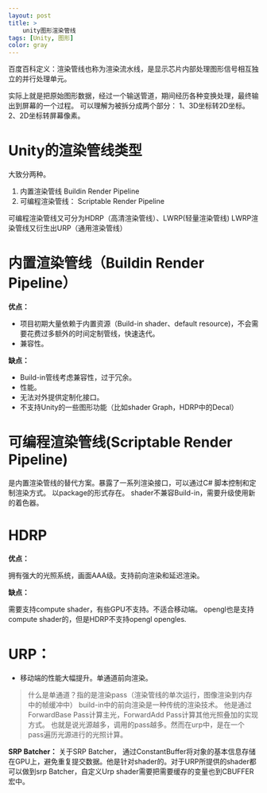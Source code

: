 ```yaml
---
layout: post
title: >
    unity图形渲染管线
tags: [Unity, 图形]
color: gray
---
```



<!-- <p class="intro"><span class="dropcap">C</span>urabitur blandit tempus porttitor. Nullam quis risus eget urna mollis ornare vel eu leo. Vestibulum id ligula porta felis euismod semper. Donec sed odio dui. Aenean lacinia bibendum nulla sed consectetur.</p> -->
百度百科定义：渲染管线也称为渲染流水线，是显示芯片内部处理图形信号相互独立的并行处理单元。

实际上就是把原始图形数据，经过一个输送管道，期间经历各种变换处理，最终输出到屏幕的一个过程。
可以理解为被拆分成两个部分：
   1、3D坐标转2D坐标。
   2、2D坐标转屏幕像素。


# Unity的渲染管线类型
大致分两种。
1. 内置渲染管线 Buildin Render Pipeline
2. 可编程渲染管线： Scriptable Render Pipeline

可编程渲染管线又可分为HDRP（高清渲染管线）、LWRP(轻量渲染管线)
LWRP渲染管线又衍生出URP（通用渲染管线）


# 内置渲染管线（Buildin Render Pipeline）
**优点：**
- 项目初期大量依赖于内置资源（Build-in shader、default resource)，不会需要花费过多额外的时间定制管线，快速迭代。
- 兼容性。

**缺点：**
- Build-in管线考虑兼容性，过于冗余。
- 性能。
- 无法对外提供定制化接口。
- 不支持Unity的一些图形功能（比如shader Graph，HDRP中的Decal）

# 可编程渲染管线(Scriptable Render Pipeline)
是内置渲染管线的替代方案。暴露了一系列渲染接口，可以通过C# 脚本控制和定制渲染方式。
以package的形式存在。
shader不兼容Build-in，需要升级使用新的着色器。

# HDRP
**优点：**

拥有强大的光照系统，画面AAA级。支持前向渲染和延迟渲染。

**缺点：**

需要支持compute shader，有些GPU不支持。不适合移动端。
opengl也是支持compute shader的，但是HDRP不支持opengl opengles.

# URP：
- 移动端的性能大幅提升。单通道前向渲染。
> 什么是单通道？指的是渲染pass（渲染管线的单次运行，图像渲染到内存中的帧缓冲中）
> build-in中的前向渲染是一种传统的渲染技术。
> 他是通过ForwardBase Pass计算主光，ForwardAdd Pass计算其他光照叠加的实现方式。
> 也就是说光源越多，调用的pass越多。然而在urp中，是在一个pass遍历光源进行的光照计算。

**SRP Batcher：**
关于SRP Batcher， 通过ConstantBuffer将对象的基本信息存储在GPU上，避免重复提交数据。他是针对shader的。对于URP所提供的shader都可以做到srp Batcher，自定义Urp shader需要把需要缓存的变量也到CBUFFER宏中。
